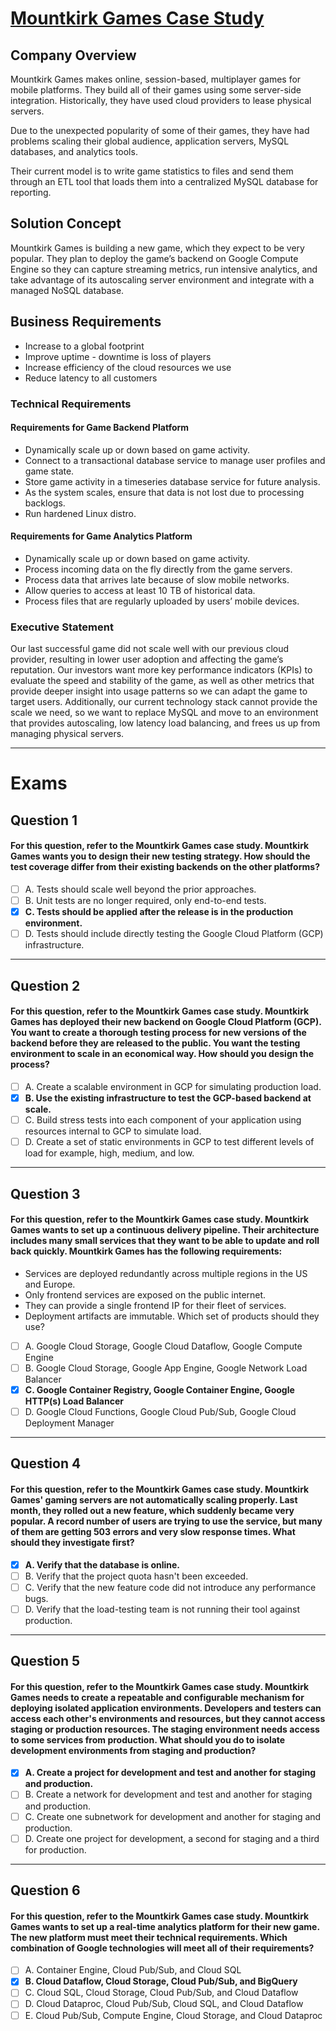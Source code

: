 # [Mountkirk Games Case Study](https://cloud.google.com/certification/guides/cloud-architect/casestudy-mountkirkgames-rev2)
## Company Overview
Mountkirk Games makes online, session-based, multiplayer games for mobile platforms. They build all of their games using some server-side integration. Historically, they have used cloud providers to lease physical servers.

Due to the unexpected popularity of some of their games, they have had problems scaling their global audience, application servers, MySQL databases, and analytics tools.

Their current model is to write game statistics to files and send them through an ETL tool that loads them into a centralized MySQL database for reporting.

## Solution Concept
Mountkirk Games is building a new game, which they expect to be very popular. They plan to deploy the game’s backend on Google Compute Engine so they can capture streaming metrics, run intensive analytics, and take advantage of its autoscaling server environment and integrate with a managed NoSQL database.

## Business Requirements

- Increase to a global footprint
- Improve uptime - downtime is loss of players
- Increase efficiency of the cloud resources we use
- Reduce latency to all customers
### Technical Requirements
#### Requirements for Game Backend Platform

- Dynamically scale up or down based on game activity.
- Connect to a transactional database service to manage user profiles and game state.
- Store game activity in a timeseries database service for future analysis.
- As the system scales, ensure that data is not lost due to processing backlogs.
- Run hardened Linux distro.

#### Requirements for Game Analytics Platform

- Dynamically scale up or down based on game activity.
- Process incoming data on the fly directly from the game servers.
- Process data that arrives late because of slow mobile networks.
- Allow queries to access at least 10 TB of historical data.
- Process files that are regularly uploaded by users’ mobile devices.

### Executive Statement
Our last successful game did not scale well with our previous cloud provider, resulting in lower user adoption and affecting the game’s reputation. Our investors want more key performance indicators (KPIs) to evaluate the speed and stability of the game, as well as other metrics that provide deeper insight into usage patterns so we can adapt the game to target users. Additionally, our current technology stack cannot provide the scale we need, so we want to replace MySQL and move to an environment that provides autoscaling, low latency load balancing, and frees us up from managing physical servers.

---

# Exams
## Question 1
#### For this question, refer to the Mountkirk Games case study.  Mountkirk Games wants you to design their new testing strategy. How should the test coverage differ from their existing backends on the other platforms?

- [ ] A. Tests should scale well beyond the prior approaches.
- [ ] B. Unit tests are no longer required, only end-to-end tests.
- [x] **C. Tests should be applied after the release is in the production environment.**
- [ ] D. Tests should include directly testing the Google Cloud Platform (GCP) infrastructure.

---
## Question 2
#### For this question, refer to the Mountkirk Games case study. Mountkirk Games has deployed their new backend on Google Cloud Platform (GCP). You want to create a thorough testing process for new versions of the backend before they are released to the public. You want the testing environment to scale in an economical way. How should you design the process?

- [ ] A. Create a scalable environment in GCP for simulating production load.
- [x] **B. Use the existing infrastructure to test the GCP-based backend at scale.**
- [ ] C. Build stress tests into each component of your application using resources internal to GCP to simulate load.
- [ ] D. Create a set of static environments in GCP to test different levels of load for example, high, medium, and low.

---
## Question 3
#### For this question, refer to the Mountkirk Games case study. Mountkirk Games wants to set up a continuous delivery pipeline. Their architecture includes many small services that they want to be able to update and roll back quickly. Mountkirk Games has the following requirements:
- Services are deployed redundantly across multiple regions in the US and Europe.
- Only frontend services are exposed on the public internet.
- They can provide a single frontend IP for their fleet of services.
- Deployment artifacts are immutable. Which set of products should they use?  

- [ ] A. Google Cloud Storage, Google Cloud Dataflow, Google Compute Engine
- [ ] B. Google Cloud Storage, Google App Engine, Google Network Load Balancer
- [x] **C. Google Container Registry, Google Container Engine, Google HTTP(s) Load Balancer**
- [ ] D. Google Cloud Functions, Google Cloud Pub/Sub, Google Cloud Deployment Manager

---
## Question 4
#### For this question, refer to the Mountkirk Games case study. Mountkirk Games' gaming servers are not automatically scaling properly. Last month, they rolled out a new feature, which suddenly became very popular. A record number of users are trying to use the service, but many of them are getting 503 errors and very slow response times. What should they investigate first?

- [x] **A. Verify that the database is online.**
- [ ] B. Verify that the project quota hasn't been exceeded.
- [ ] C. Verify that the new feature code did not introduce any performance bugs.
- [ ] D. Verify that the load-testing team is not running their tool against production.

---
## Question 5
#### For this question, refer to the Mountkirk Games case study. Mountkirk Games needs to create a repeatable and configurable mechanism for deploying isolated application environments. Developers and testers can access each other's environments and resources, but they cannot access staging or production resources. The staging environment needs access to some services from production. What should you do to isolate development environments from staging and production?

- [x] **A. Create a project for development and test and another for staging and production.**
- [ ] B. Create a network for development and test and another for staging and production.
- [ ] C. Create one subnetwork for development and another for staging and production.
- [ ] D. Create one project for development, a second for staging and a third for production.

---
## Question 6
#### For this question, refer to the Mountkirk Games case study. Mountkirk Games wants to set up a real-time analytics platform for their new game. The new platform must meet their technical requirements. Which combination of Google technologies will meet all of their requirements?

- [ ] A. Container Engine, Cloud Pub/Sub, and Cloud SQL
- [x] **B. Cloud Dataflow, Cloud Storage, Cloud Pub/Sub, and BigQuery**
- [ ] C. Cloud SQL, Cloud Storage, Cloud Pub/Sub, and Cloud Dataflow
- [ ] D. Cloud Dataproc, Cloud Pub/Sub, Cloud SQL, and Cloud Dataflow
- [ ] E. Cloud Pub/Sub, Compute Engine, Cloud Storage, and Cloud Dataproc